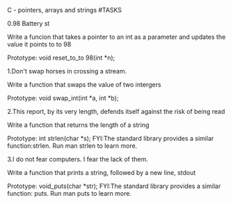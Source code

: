 C - pointers, arrays and strings
#TASKS

0.98 Battery st

Write a funcion that takes a pointer to an int as a parameter and updates the value it points to to 98

Prototype: void reset_to_to 98(int *n);

1.Don't swap horses in crossing a stream.

Write a function that swaps the value of two intergers

Prototype: void swap_int(int *a, int *b);

2.This report, by its very length, defends itself against the risk  of being read

Write a function that returns the length of a string

Prototype: int strlen(char *s);
FYI:The standard library provides a similar function:strlen. Run man strlen to learn more.

3.I do not fear computers. I fear the lack of them.

Write a function that prints a string, followed by a new line, stdout

Prototype: void_puts(char *str);
FYI:The standard library provides a similar function: puts. Run man puts to learn more.
